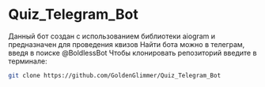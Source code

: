 # Quiz_Telegram_Bot
Данный бот создан с использованием библиотеки aiogram и предназначен для проведения квизов
Найти бота можно в телеграм, введя в поиске @BoldlessBot
Чтобы клонировать репозиторий введите в терминале:
```bash
git clone https://github.com/GoldenGlimmer/Quiz_Telegram_Bot
```
